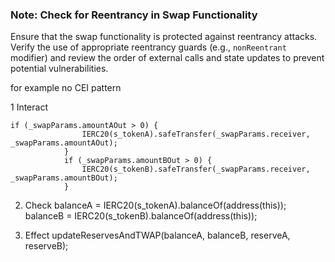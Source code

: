 ### Note: Check for Reentrancy in Swap Functionality

Ensure that the swap functionality is protected against reentrancy attacks. Verify the use of appropriate reentrancy guards (e.g., `nonReentrant` modifier) and review the order of external calls and state updates to prevent potential vulnerabilities.

for example no CEI pattern

1 Interact

```
if (_swapParams.amountAOut > 0) {
                IERC20(s_tokenA).safeTransfer(_swapParams.receiver, _swapParams.amountAOut);
            }
            if (_swapParams.amountBOut > 0) {
                IERC20(s_tokenB).safeTransfer(_swapParams.receiver, _swapParams.amountBOut);
            }
```

2. Check
   balanceA = IERC20(s_tokenA).balanceOf(address(this));
   balanceB = IERC20(s_tokenB).balanceOf(address(this));

3. Effect
   updateReservesAndTWAP(balanceA, balanceB, reserveA, reserveB);
